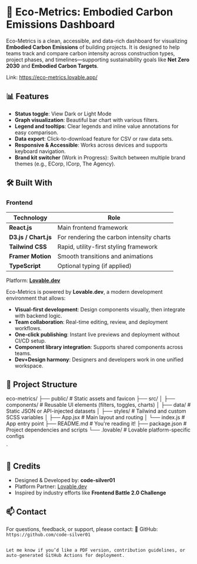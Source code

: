 





# 🌱 Eco-Metrics: Embodied Carbon Emissions Dashboard


Eco-Metrics is a clean, accessible, and data-rich dashboard for visualizing **Embodied Carbon Emissions** of building projects. It is designed to help teams track and compare carbon intensity across construction types, project phases, and timelines—supporting sustainability goals like **Net Zero 2030** and **Embodied Carbon Targets**.

Link: https://eco-metrics.lovable.app/

## 📊 Features


- **Status toggle**: View Dark or Light Mode
- **Graph visualization**: Beautiful bar chart with various filters.
- **Legend and tooltips**: Clear legends and inline value annotations for easy comparison.
- **Data export**: Click-to-download feature for CSV or raw data sets.
- **Responsive & Accessible**: Works across devices and supports keyboard navigation.
- **Brand kit switcher** (Work in Progress): Switch between multiple brand themes (e.g., ECorp, ICorp, The Agency).



## 🛠 Built With

### Frontend

| Technology        | Role                                      |
|-------------------|-------------------------------------------|
| **React.js**       | Main frontend framework                   |
| **D3.js / Chart.js** | For rendering the carbon intensity charts |
| **Tailwind CSS**   | Rapid, utility-first styling framework   |
| **Framer Motion**  | Smooth transitions and animations        |
| **TypeScript**     | Optional typing (if applied)             |

Platform: **[Lovable.dev](https://www.lovable.dev)**

Eco-Metrics is powered by **Lovable.dev**, a modern development environment that allows:

- **Visual-first development**: Design components visually, then integrate with backend logic.
- **Team collaboration**: Real-time editing, review, and deployment workflows.
- **One-click publishing**: Instant live previews and deployment without CI/CD setup.
- **Component library integration**: Supports shared components across teams.
- **Dev+Design harmony**: Designers and developers work in one unified workspace.


## 📁 Project Structure



eco-metrics/
├── public/                   # Static assets and favicon
├── src/
│   ├── components/           # Reusable UI elements (filters, toggles, charts)
│   ├── data/                 # Static JSON or API-injected datasets
│   ├── styles/               # Tailwind and custom SCSS variables
│   ├── App.jsx               # Main layout and routing
│   └── index.js              # App entry point
├── README.md                 # You're reading it!
├── package.json              # Project dependencies and scripts
└── .lovable/                 # Lovable platform-specific configs

`

## 👥 Credits

* Designed & Developed by: **code-silver01**
* Platform Partner: [Lovable.dev](https://www.lovable.dev)
* Inspired by industry efforts like **Frontend Battle 2.0 Challenge**



## 📫 Contact

For questions, feedback, or support, please contact:
🐙 GitHub: `https://github.com/code-silver01`


```

Let me know if you’d like a PDF version, contribution guidelines, or auto-generated GitHub Actions for deployment.
```


